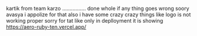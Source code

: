 kartik from team karzo ................
done whole if any thing goes wrong soory avasya  i appolize for that also i have some crazy crazy things 
like logo is not working proper sorry for tat like only in deplloyment it is showing 
https://aero-ruby-ten.vercel.app/
